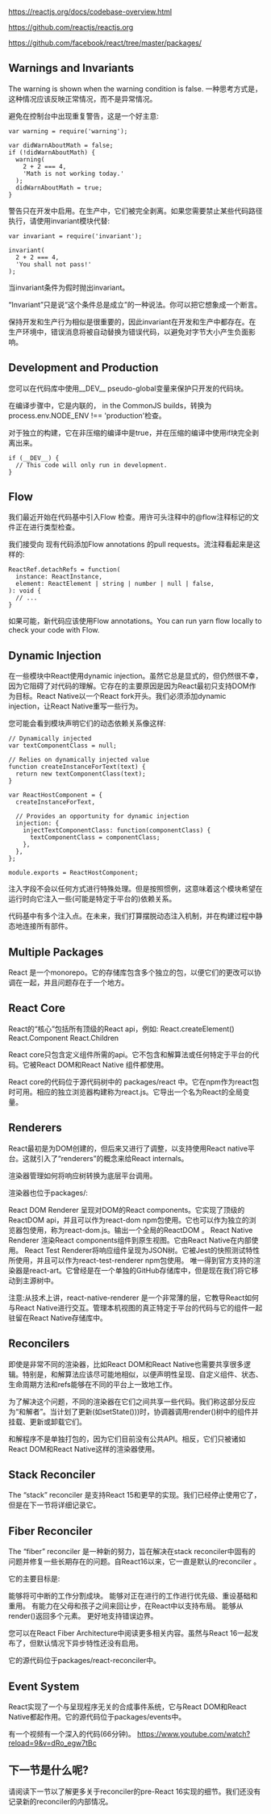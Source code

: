 https://reactjs.org/docs/codebase-overview.html

https://github.com/reactjs/reactjs.org

https://github.com/facebook/react/tree/master/packages/

## Warnings and Invariants
The warning is shown when the warning condition is false.
一种思考方式是，这种情况应该反映正常情况，而不是异常情况。

避免在控制台中出现重复警告，这是一个好主意:
```
var warning = require('warning');

var didWarnAboutMath = false;
if (!didWarnAboutMath) {
  warning(
    2 + 2 === 4,
    'Math is not working today.'
  );
  didWarnAboutMath = true;
}
```

警告只在开发中启用。在生产中，它们被完全剥离。如果您需要禁止某些代码路径执行，请使用invariant模块代替:
```
var invariant = require('invariant');

invariant(
  2 + 2 === 4,
  'You shall not pass!'
);
```

当invariant条件为假时抛出invariant。

“Invariant”只是说“这个条件总是成立”的一种说法。你可以把它想象成一个断言。

保持开发和生产行为相似是很重要的，因此invariant在开发和生产中都存在。在生产环境中，错误消息将被自动替换为错误代码，以避免对字节大小产生负面影响。

## Development and Production
您可以在代码库中使用__DEV__ pseudo-global变量来保护只开发的代码块。

在编译步骤中，它是内联的， in the CommonJS builds，转换为process.env.NODE_ENV !== 'production'检查。

对于独立的构建，它在非压缩的编译中是true，并在压缩的编译中使用if块完全剥离出来。
```
if (__DEV__) {
  // This code will only run in development.
}
```

## Flow
我们最近开始在代码基中引入Flow 检查。用许可头注释中的@flow注释标记的文件正在进行类型检查。

我们接受向 现有代码添加Flow annotations 的pull requests。流注释看起来是这样的:
```
ReactRef.detachRefs = function(
  instance: ReactInstance,
  element: ReactElement | string | number | null | false,
): void {
  // ...
}
```
如果可能，新代码应该使用Flow annotations。You can run yarn flow locally to check your code with Flow.

## Dynamic Injection
在一些模块中React使用dynamic injection。虽然它总是显式的，但仍然很不幸，因为它阻碍了对代码的理解。它存在的主要原因是因为React最初只支持DOM作为目标。React Native以一个React fork开头。我们必须添加dynamic injection，让React Native重写一些行为。

您可能会看到模块声明它们的动态依赖关系像这样:
```
// Dynamically injected
var textComponentClass = null;

// Relies on dynamically injected value
function createInstanceForText(text) {
  return new textComponentClass(text);
}

var ReactHostComponent = {
  createInstanceForText,

  // Provides an opportunity for dynamic injection
  injection: {
    injectTextComponentClass: function(componentClass) {
      textComponentClass = componentClass;
    },
  },
};

module.exports = ReactHostComponent;
```
注入字段不会以任何方式进行特殊处理。但是按照惯例，这意味着这个模块希望在运行时向它注入一些(可能是特定于平台的)依赖关系。

代码基中有多个注入点。在未来，我们打算摆脱动态注入机制，并在构建过程中静态地连接所有部件。

## Multiple Packages
React 是一个monorepo。它的存储库包含多个独立的包，以便它们的更改可以协调在一起，并且问题存在于一个地方。

## React Core
React的“核心”包括所有顶级的React api，例如:
React.createElement()
React.Component
React.Children

React core只包含定义组件所需的api。它不包含和解算法或任何特定于平台的代码。它被React DOM和React Native 组件都使用。

React core的代码位于源代码树中的 packages/react 中。它在npm作为react包时可用。相应的独立浏览器构建称为react.js。它导出一个名为React的全局变量。

## Renderers
React最初是为DOM创建的，但后来又进行了调整，以支持使用React native平台。这就引入了“renderers”的概念来给React internals。

渲染器管理如何将响应树转换为底层平台调用。

渲染器也位于packages/:

React DOM Renderer 呈现对DOM的React components。它实现了顶级的ReactDOM api，并且可以作为react-dom npm包使用。它也可以作为独立的浏览器包使用，称为react-dom.js。输出一个全局的ReactDOM 。
React Native Renderer 渲染React components组件到原生视图。它由React Native在内部使用。
React Test Renderer将响应组件呈现为JSON树。它被Jest的快照测试特性所使用，并且可以作为react-test-renderer npm包使用。
唯一得到官方支持的渲染器是react-art。它曾经是在一个单独的GitHub存储库中，但是现在我们将它移动到主源树中。

注意:从技术上讲，react-native-renderer 是一个非常薄的层，它教导React如何与React Native进行交互。管理本机视图的真正特定于平台的代码与它的组件一起驻留在React Native存储库中。

## Reconcilers
即使是非常不同的渲染器，比如React DOM和React Native也需要共享很多逻辑。特别是，和解算法应该尽可能地相似，以便声明性呈现、自定义组件、状态、生命周期方法和refs能够在不同的平台上一致地工作。

为了解决这个问题，不同的渲染器在它们之间共享一些代码。我们称这部分反应为“和解者”。当计划了更新(如setState()))时，协调器调用render()树中的组件并挂载、更新或卸载它们。

和解程序不是单独打包的，因为它们目前没有公共API。相反，它们只被诸如React DOM和React Native这样的渲染器使用。

## Stack Reconciler
The “stack” reconciler 是支持React  15和更早的实现。我们已经停止使用它了，但是在下一节将详细记录它。

## Fiber Reconciler
The “fiber” reconciler 是一种新的努力，旨在解决在stack reconciler中固有的问题并修复一些长期存在的问题。自React16以来，它一直是默认的reconciler 。

它的主要目标是:

能够将可中断的工作分割成块。
能够对正在进行的工作进行优先级、重设基础和重用。
有能力在父母和孩子之间来回让步，在React中以支持布局。
能够从render()返回多个元素。
更好地支持错误边界。

您可以在React Fiber Architecture中阅读更多相关内容。虽然与React 16一起发布了，但默认情况下异步特性还没有启用。

它的源代码位于packages/react-reconciler中。

## Event System
React实现了一个与呈现程序无关的合成事件系统，它与React DOM和React Native都起作用。它的源代码位于packages/events中。

有一个视频有一个深入的代码(66分钟)。  https://www.youtube.com/watch?reload=9&v=dRo_egw7tBc

## 下一节是什么呢?
请阅读下一节以了解更多关于reconciler的pre-React 16实现的细节。我们还没有记录新的reconciler的内部情况。